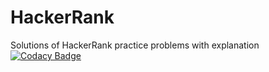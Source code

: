 # HackerRank
Solutions of HackerRank practice problems with explanation 
[![Codacy Badge](https://api.codacy.com/project/badge/Grade/97b13a949ea84a7c9aad2ab6832265ae)](https://www.codacy.com/manual/jattkulwantsingh/HackerRank-Solutions?utm_source=github.com&amp;utm_medium=referral&amp;utm_content=Walker2921/HackerRank-Solutions&amp;utm_campaign=Badge_Grade)
